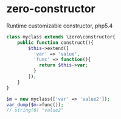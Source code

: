 # zero-constructor
Runtime customizable constructor, php5.4

```php
class myclass extends \zero\constructor{
    public function construct(){
        $this->extend([
          'var' => 'value',
          'func' => function(){
            return $this->var;
          }
        ]);
    }
}
```

```php
$m = new myclass(['var' => 'value2']);
var_dump($m->func());
// string(6) "value2"
```
